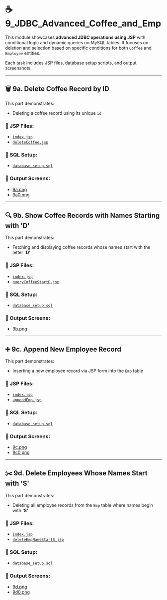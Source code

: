 # ☕ 9_JDBC_Advanced_Coffee_and_Emp

This module showcases **advanced JDBC operations using JSP** with conditional logic and dynamic queries on MySQL tables. It focuses on deletion and selection based on specific conditions for both `Coffee` and `Employee` entities.

Each task includes JSP files, database setup scripts, and output screenshots.

---

## 🗑️ 9a. Delete Coffee Record by ID

This part demonstrates:
- Deleting a coffee record using its unique `id`

### 📄 JSP Files:
- [`index.jsp`](./9a_delete_coffee_record_by_id/src/main/webapp/index.jsp)
- [`deleteCoffee.jsp`](./9a_delete_coffee_record_by_id/src/main/webapp/deleteCoffee.jsp)

### 📂 SQL Setup:
- [`database_setup.sql`](./9a_delete_coffee_record_by_id/database/database_setup.sql)

### 🔗 Output Screens:
- [9a.png](./9a_delete_coffee_record_by_id/9a.png)
- [9a0.png](./9a_delete_coffee_record_by_id/9a0.png)

---

## 🔍 9b. Show Coffee Records with Names Starting with 'D'

This part demonstrates:
- Fetching and displaying coffee records whose names start with the letter **'D'**

### 📄 JSP Files:
- [`index.jsp`](./9b_show_coffee_records_with_names_starting_with_'D'/src/main/webapp/index.jsp)
- [`queryCoffeeStartD.jsp`](./9b_show_coffee_records_with_names_starting_with_'D'/src/main/webapp/queryCoffeeStartD.jsp)

### 📂 SQL Setup:
- [`database_setup.sql`](./9b_show_coffee_records_with_names_starting_with_'D'/database/database_setup.sql)

### 🔗 Output Screens:
- [9b.png](./9b_show_coffee_records_with_names_starting_with_'D'/9b.png)

---

## ➕ 9c. Append New Employee Record

This part demonstrates:
- Inserting a new employee record via JSP form into the `Emp` table

### 📄 JSP Files:
- [`index.jsp`](./9c_append_new_employee_record/src/main/webapp/index.jsp)
- [`appendEmp.jsp`](./9c_append_new_employee_record/src/main/webapp/appendEmp.jsp)

### 📂 SQL Setup:
- [`database_setup.sql`](./9c_append_new_employee_record/database/database_setup.sql)

### 🔗 Output Screens:
- [9c.png](./9c_append_new_employee_record/9c.png)
- [9c0.png](./9c_append_new_employee_record/9c0.png)

---

## ✂️ 9d. Delete Employees Whose Names Start with 'S'

This part demonstrates:
- Deleting all employee records from the `Emp` table where names begin with **'S'**

### 📄 JSP Files:
- [`index.jsp`](./9d_delete_employees_whose_names_start_with_'S'/src/main/webapp/index.jsp)
- [`deleteEmpNameStartS.jsp`](./9d_delete_employees_whose_names_start_with_'S'/src/main/webapp/deleteEmpNameStartS.jsp)

### 📂 SQL Setup:
- [`database_setup.sql`](./9d_delete_employees_whose_names_start_with_'S'/database/database_setup.sql)

### 🔗 Output Screens:
- [9d.png](./9d_delete_employees_whose_names_start_with_'S'/9d.jpg)
- [9d0.png](./9d_delete_employees_whose_names_start_with_'S'/9d0.jpg)

